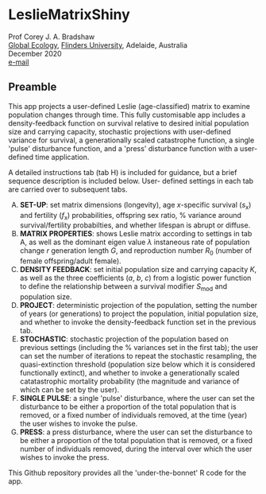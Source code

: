 # LeslieMatrixShiny

Prof Corey J. A. Bradshaw <br>
<a href="http://globalecologyflinders.com" target="_blank">Global Ecology</a>, <a href="http://flinders.edu.au" target="_blank">Flinders University</a>, Adelaide, Australia <br>
December 2020 <br>
<a href=mailto:corey.bradshaw@flinders.edu.au>e-mail</a> <br>

## Preamble
This app projects a user-defined Leslie (age-classified) matrix to examine population changes through time. This fully customisable app includes a density-feedback function on survival relative to desired initial population size and carrying capacity, stochastic projections with user-defined variance for survival, a generationally scaled catastrophe function, a single 'pulse' disturbance function, and a 'press' disturbance function with a user-defined time application.

A detailed instructions tab (tab H) is included for guidance, but a brief sequence description is included below. User- defined settings in each tab are carried over to subsequent tabs.

<ol type="A">
  <li><strong>SET-UP</strong>: set matrix dimensions (longevity), age <em>x</em>-specific survival (<em>s</em><sub>x</sub>) and fertility (<em>f</em><sub>x</sub>) probabilities, offspring sex ratio, % variance around survival/fertility probabilties, and whether lifespan is abrupt or diffuse.</li>

<li><strong>MATRIX PROPERTIES</strong>: shows Leslie matrix according to settings in tab A, as well as the dominant eigen value <em>λ</em> instaneous rate of population change <em>r</em> generation length <em>G</em>, and reproduction number <em>R</em><sub>0</sub> (number of female offspring/adult female).</li>

<li><strong>DENSITY FEEDBACK</strong>: set initial population size and carrying capacity <em>K</em>, as well as the three coefficients (<em>a</em>, <em>b</em>, <em>c</em>) from a logistic power function to define the relationship between a survival modifier <em>S</em><sub>mod</sub> and population size.</li>

<li><strong>PROJECT</strong>: deterministic projection of the population, setting the number of years (or generations) to project the population, initial population size, and whether to invoke the density-feedback function set in the previous tab.</li>

<li><strong>STOCHASTIC</strong>: stochastic projection of the population based on previous settings (including the % variances set in the first tab); the user can set the number of iterations to repeat the stochastic resampling, the quasi-extinction threshold (population size below which it is considered functionally extinct), and whether to invoke a generationally scaled catatastrophic mortality probability (the magnitude and variance of which can be set by the user).</li>

<li><strong>SINGLE PULSE</strong>: a single 'pulse' disturbance, where the user can set the disturbance to be either a proportion of the total population that is removed, or a fixed number of individuals removed, at the time (year) the user wishes to invoke the pulse.</li>

<li><strong>PRESS</strong>: a press disturbance, where the user can set the disturbance to be either a proportion of the total population that is removed, or a fixed number of individuals removed, during the interval over which the user wishes to invoke the press.</li></ol>

This  Github repository provides all the 'under-the-bonnet' R code for the app.
